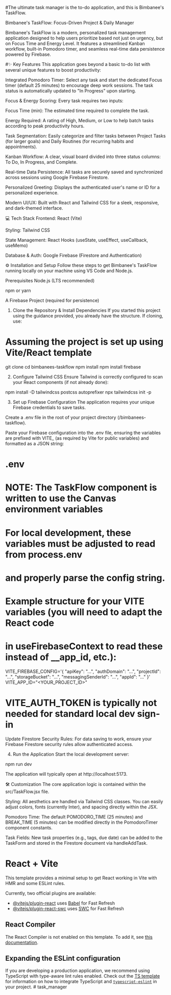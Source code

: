 #The ultimate task manager is the to-do application, and this is Bimbanee's TaskFlow.

Bimbanee's TaskFlow: Focus-Driven Project & Daily Manager

Bimbanee's TaskFlow is a modern, personalized task management application designed to help users prioritize based not just on urgency, but on Focus Time and Energy Level. It features a streamlined Kanban workflow, built-in Pomodoro timer, and seamless real-time data persistence powered by Firebase.

#✨ Key Features
This application goes beyond a basic to-do list with several unique features to boost productivity:

Integrated Pomodoro Timer: Select any task and start the dedicated Focus timer (default 25 minutes) to encourage deep work sessions. The task status is automatically updated to "In Progress" upon starting.

Focus & Energy Scoring: Every task requires two inputs:

Focus Time (min): The estimated time required to complete the task.

Energy Required: A rating of High, Medium, or Low to help batch tasks according to peak productivity hours.

Task Segmentation: Easily categorize and filter tasks between Project Tasks (for larger goals) and Daily Routines (for recurring habits and appointments).

Kanban Workflow: A clear, visual board divided into three status columns: To Do, In Progress, and Complete.

Real-time Data Persistence: All tasks are securely saved and synchronized across sessions using Google Firebase Firestore.

Personalized Greeting: Displays the authenticated user's name or ID for a personalized experience.

Modern UI/UX: Built with React and Tailwind CSS for a sleek, responsive, and dark-themed interface.

💻 Tech Stack
Frontend: React (Vite)

Styling: Tailwind CSS

State Management: React Hooks (useState, useEffect, useCallback, useMemo)

Database & Auth: Google Firebase (Firestore and Authentication)

⚙️ Installation and Setup
Follow these steps to get Bimbanee's TaskFlow running locally on your machine using VS Code and Node.js.

Prerequisites
Node.js (LTS recommended)

npm or yarn

A Firebase Project (required for persistence)

1. Clone the Repository & Install Dependencies
If you started this project using the guidance provided, you already have the structure. If cloning, use:

# Assuming the project is set up using Vite/React template
git clone <your-repo-url>
cd bimbanees-taskflow
npm install
npm install firebase


2. Configure Tailwind CSS
Ensure Tailwind is correctly configured to scan your React components (if not already done):

npm install -D tailwindcss postcss autoprefixer
npx tailwindcss init -p


3. Set up Firebase Configuration
The application requires your unique Firebase credentials to save tasks.

Create a .env file in the root of your project directory (/bimbanees-taskflow).

Paste your Firebase configuration into the .env file, ensuring the variables are prefixed with VITE_ (as required by Vite for public variables) and formatted as a JSON string:

# .env
# NOTE: The TaskFlow component is written to use the Canvas environment variables
# For local development, these variables must be adjusted to read from process.env 
# and properly parse the config string.

# Example structure for your VITE variables (you will need to adapt the React code 
# in useFirebaseContext to read these instead of __app_id, etc.):
VITE_FIREBASE_CONFIG='{ "apiKey": "...", "authDomain": "...", "projectId": "...", "storageBucket": "...", "messagingSenderId": "...", "appId": "..." }'
VITE_APP_ID="<YOUR_PROJECT_ID>" 
# VITE_AUTH_TOKEN is typically not needed for standard local dev sign-in


Update Firestore Security Rules: For data saving to work, ensure your Firebase Firestore security rules allow authenticated access.

4. Run the Application
Start the local development server:

npm run dev


The application will typically open at http://localhost:5173.

🛠️ Customization
The core application logic is contained within the src/TaskFlow.jsx file.

Styling: All aesthetics are handled via Tailwind CSS classes. You can easily adjust colors, fonts (currently Inter), and spacing directly within the JSX.

Pomodoro Time: The default POMODORO_TIME (25 minutes) and BREAK_TIME (5 minutes) can be modified directly in the PomodoroTimer component constants.

Task Fields: New task properties (e.g., tags, due date) can be added to the TaskForm and stored in the Firestore document via handleAddTask.

# React + Vite

This template provides a minimal setup to get React working in Vite with HMR and some ESLint rules.

Currently, two official plugins are available:

- [@vitejs/plugin-react](https://github.com/vitejs/vite-plugin-react/blob/main/packages/plugin-react) uses [Babel](https://babeljs.io/) for Fast Refresh
- [@vitejs/plugin-react-swc](https://github.com/vitejs/vite-plugin-react/blob/main/packages/plugin-react-swc) uses [SWC](https://swc.rs/) for Fast Refresh

## React Compiler

The React Compiler is not enabled on this template. To add it, see [this documentation](https://react.dev/learn/react-compiler/installation).

## Expanding the ESLint configuration

If you are developing a production application, we recommend using TypeScript with type-aware lint rules enabled. Check out the [TS template](https://github.com/vitejs/vite/tree/main/packages/create-vite/template-react-ts) for information on how to integrate TypeScript and [`typescript-eslint`](https://typescript-eslint.io) in your project.
#   t a s k _ m a n a g e r 
 
 
